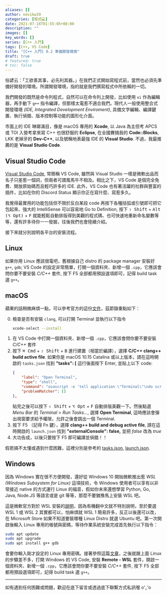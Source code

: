 ```yaml
---
aliases: []
author: nevikw39
categories: [程式💻]
date: 2021-07-16T01:55:05+08:00
description: ""
images: []
key_words: []
series: [C++ 入門]
tags: [C++, VS Code]
title: "[C++ 入門] 0.2 準備開發環境"
draft: true
# featured: true
# toc: false
---
```


俗諺云：｢工欲善其事，必先利其器。」在我們正式開始寫程式前，當然也必須先準備好開發的環境。所謂開發環境，指的就是我們撰寫程式中所依賴的一切。

我們開發的既然是命令列程式，自然可以在命令列上開發，比如使用 `vi` 作為編輯器，再手動下 `g++` 指令編譯，但那樣太電惹不適合我們。現代人一般使用整合式開發環境 _(IDE, Integrated Development Enviroment)_, 具備文字編輯、編譯鍵置、執行偵錯、版本控制等功能的圖形化介面。

市面上的 IDE 琳瑯滿目，像是 macOS 專用的 **Xcode**, 以 Java 為主但考 APCS 或 TOI 入營考拿來寫 C++ 也很舒服的 **Eclipse**, 在全國賽搞我的 **Code::Blocks**, LKK 老掉牙的 **Dev-C++**, 以及號稱地表最強 IDE 的 **Visual Studio**. 不過，我最推薦的是 **Visual Studio Code**.

## Visual Studio Code

[Visual Studio Code](https://code.visualstudio.com/), 常簡稱 VS Code, 雖然與 Visual Studio 一樣是微軟出品而名子只差惹一個詞，但兩者可謂風馬牛不相及。相比之下，VS Code 是個完全免費、開放原始碼而且輕巧許多的 IDE. 此外，VS Code 也有著活躍的社群與豐富的插件，比如在你的 Discord Status 顯示你正在寫什麼、寫惹多久。

我覺得最實用的功能包括但不限於反白某段 code 再按下各種括弧或引號即可把它包起來、強大的 IntelliSense 可以容易地 Go to Definition, 按下 <kbd>⇧ Shift</kbd> + <kbd>Alt (⌥ Opt)</kbd> + <kbd>F</kbd> 就能輕鬆自動排版得到美觀的程式碼、也可快速地重新命名變數等等，還有許多待你一一發掘，往後我們也會陸續介紹。

接下來就分別說明各平台的安裝流程。

## Linux

如果你用 Linux 應該很電吧，舊根據自己 distro 的 package manager 安裝好 `g++`, `gdb`; VS Code 的設定非常簡單，打開一個資料夾、新增一個 `.cpp`，它應該會問你要不要安裝 _C/C++_ 套件, 按下 F5 全部都用預設選項即可，記得 build task 選 `g++`。

## macOS

蘋果的話稍微麻煩一點，可以參考官方的這份[文件](https://code.visualstudio.com/docs/cpp/config-clang-mac)，茲節錄重點如下：

0. 檢查是否有安裝 `clang`, 可以打開 Terminal 並執行以下指令
    ```bash
    xcode-select --install
    ```
1. 在 VS Code 中打開一個資料夾、新增一個 `.cpp`，它應該會問你要不要安裝 _C/C++_ 套件
2. 按下 <kbd>⌘ Cmd</kbd> + <kbd>⇧ Shift</kbd> + <kbd>B</kbd> 進行建置（相當於編譯），選擇 **C/C++ clang++ build active file**. 如果你是 macOS 10.15 Catalina 或以上版本，請在這時開啟的 `tasks.json` 找到 **"tasks": [** 這行後面按下 Enter, 並貼上以下 code:
    ```json
    {
        "label": "Open Terminal",
        "type": "shell",
        "command": "osascript -e 'tell application \"Terminal\"\ndo script \"echo hello\"\nend tell'",
        "problemMatcher": []
    },
    ```
    貼完之後可以按下 <kbd>⇧ Shift</kbd> + <kbd>⌥ Opt</kbd> + <kbd>F</kbd> 自動排版美觀一下。然後點選 _Menu Bar_ 的 _Terminal_ > _Run Tasks..._, 選擇 **Open Terminal**, 這時應該會彈出視窗要求給予權限，允許之後會跳出一個 Terminal.
3. 按下 F5 （記得 Fn 鍵），選擇 **clang++ build and debug active file**, 請在這時開啟的 `launch.json` 找到 **"externalConsole": false,** 並把 _false_ 改為 _true_
4. 大功告成，以後只要按下 F5 即可編譯並偵錯！！

假若搞不太懂或遇到什麼困難，這裡分別是參考的 [tasks.json](https://gist.github.com/nevikw39/7cd9f2d7f536e4f78d4d0fcddb0fbb80#file-0-2-0_macos_tasks-json), [launch.json](https://gist.github.com/nevikw39/7cd9f2d7f536e4f78d4d0fcddb0fbb80#file-0-2-1_macos_launch-json).

## Windows

因為 Windows 實在很不方便開發，還好從 Windows 10 開始微軟推出惹 _WSL (Windows Subsystem for Linux)_  這項技術，令 Windows 使用者可以享有以非常接近 native 的方式運行 Linux 的福音，假如你未來還想學習 Python, Go, Java, Node.JS 等語言或是 git 等等，那麼不要猶豫馬上安裝 WSL 吧。

這是微軟官方對於 WSL 安裝的[說明](https://docs.microsoft.com/zh-tw/windows/wsl/install-win10#manual-installation-steps)，因為有機翻中文就不特別說明，至於要選 WSL 1 或 WSL 2 其實都可以，怕麻煩就 WSL 1 簡易許多，反正以後還可以改，在 Microsoft Store 如果不知道要裝哪種 Linux Distro 就選 Ubuntu 吧。第一次開啟後輸入 Linux 專用的帳號與密碼，等待作業系統安裝完成首先執行以下指令：
```bash
sudo apt update
sudo apt upgrade
sudo apt install g++ gdb
```
會要你輸入剛才設定的 Linux 專用密碼。接著參照這篇[文章](https://code.visualstudio.com/docs/cpp/config-wsl)，之後就跟上面 Linux 的步驟差不多，打開 Windows 的 VS Code, 安裝 **Remote - WSL** 套件，開啟一個資料夾、新增一個 `.cpp`，它應該會問你要不要安裝 _C/C++_ 套件, 按下 F5 全部都用預設選項即可，記得 build task 選 `g++`。

---

如有遇到任何困難或問題，歡迎在底下留言或透過底下聯繫方式私訊喔 o'_'o
